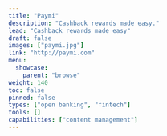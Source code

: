 ```yaml
---
title: "Paymi"
description: "Cashback rewards made easy."
lead: "Cashback rewards made easy"
draft: false
images: ["paymi.jpg"]
link: "http://paymi.com"
menu:
  showcase:
    parent: "browse"
weight: 140
toc: false
pinned: false
types: ["open banking", "fintech"]
tools: []
capabilities: ["content management"]
---
```

